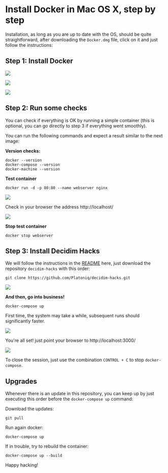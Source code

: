 # Install Docker in Mac OS X, step by step

Installation, as long as you are up to date with the OS, should be quite straightforward, after downloading the `Docker.dmg` file, click on it and just follow the instructions:

## Step 1: Install Docker

![](images/mac1.png)

![](images/mac2.png)

![](images/mac3.png)

## Step 2: Run some checks

You can check if everything is OK by running a simple container (this is optional, you can go directly to step 3 if everything went smoothly).

You can run the following commands and expect a result similar to the next image:

**Version checks:**
```
docker --version
docker-compose --version
docker-machine --version
```

**Test container**
```
docker run -d -p 80:80 --name webserver nginx
```

![](images/mac4.png)

Check in your browser the address http://localhost/

![](images/mac5.png)

**Stop test container**
```
docker stop webserver
```

## Step 3: Install Decidim Hacks

We will follow the instructions in the [README](../README.md) here, just download the repository `decidim-hacks` with this order:

```
git clone https://github.com/Platoniq/decidim-hacks.git
```

![](images/mac6.png)

**And then, go into business!**

```
docker-compose up
```

First time, the system may take a while, subsequent runs should significantly faster.

![](images/mac7.png)

You're all set! just point your browser to http://localhost:3000/

![](images/mac8.png)

To close the session, just use the combination `CONTROL + C` to stop `docker-compose`.

## Upgrades

Whenever there is an update in this repository, you can keep up by just executing this order before the `docker-compose up` command:

Download the updates:
```
git pull
```

Run again docker:
```
docker-compose up
```

If in trouble, try to rebuild the container:
```
docker-compose up --build
```

Happy hacking!


